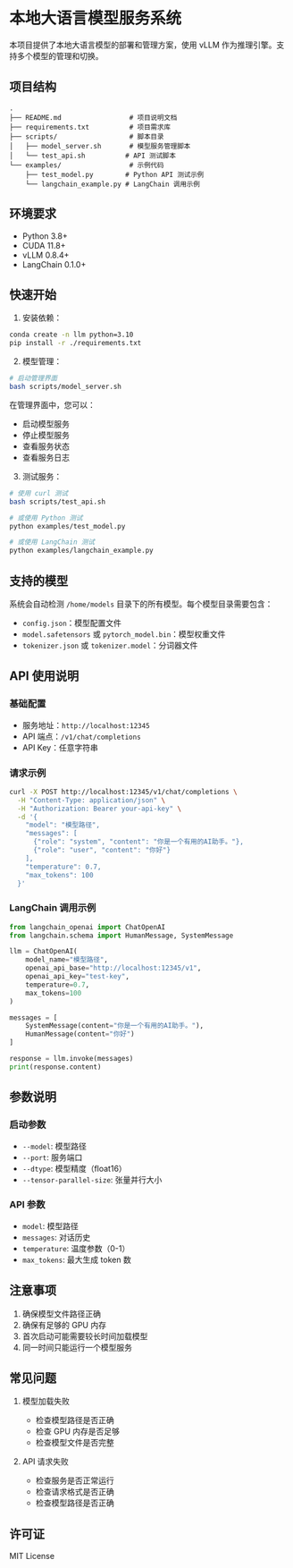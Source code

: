 # 本地大语言模型服务系统

本项目提供了本地大语言模型的部署和管理方案，使用 vLLM 作为推理引擎。支持多个模型的管理和切换。

## 项目结构

```
.
├── README.md                 # 项目说明文档
├── requirements.txt          # 项目需求库
├── scripts/                  # 脚本目录
│   ├── model_server.sh       # 模型服务管理脚本
│   └── test_api.sh          # API 测试脚本
└── examples/                 # 示例代码
    ├── test_model.py        # Python API 测试示例
    └── langchain_example.py # LangChain 调用示例
```

## 环境要求

- Python 3.8+
- CUDA 11.8+
- vLLM 0.8.4+
- LangChain 0.1.0+

## 快速开始

1. 安装依赖：
```bash
conda create -n llm python=3.10
pip install -r ./requirements.txt
```

2. 模型管理：
```bash
# 启动管理界面
bash scripts/model_server.sh
```

在管理界面中，您可以：
- 启动模型服务
- 停止模型服务
- 查看服务状态
- 查看服务日志

3. 测试服务：
```bash
# 使用 curl 测试
bash scripts/test_api.sh

# 或使用 Python 测试
python examples/test_model.py

# 或使用 LangChain 测试
python examples/langchain_example.py
```

## 支持的模型

系统会自动检测 `/home/models` 目录下的所有模型。每个模型目录需要包含：
- `config.json`：模型配置文件
- `model.safetensors` 或 `pytorch_model.bin`：模型权重文件
- `tokenizer.json` 或 `tokenizer.model`：分词器文件

## API 使用说明

### 基础配置
- 服务地址：`http://localhost:12345`
- API 端点：`/v1/chat/completions`
- API Key：任意字符串

### 请求示例

```bash
curl -X POST http://localhost:12345/v1/chat/completions \
  -H "Content-Type: application/json" \
  -H "Authorization: Bearer your-api-key" \
  -d '{
    "model": "模型路径",
    "messages": [
      {"role": "system", "content": "你是一个有用的AI助手。"},
      {"role": "user", "content": "你好"}
    ],
    "temperature": 0.7,
    "max_tokens": 100
  }'
```

### LangChain 调用示例

```python
from langchain_openai import ChatOpenAI
from langchain.schema import HumanMessage, SystemMessage

llm = ChatOpenAI(
    model_name="模型路径",
    openai_api_base="http://localhost:12345/v1",
    openai_api_key="test-key",
    temperature=0.7,
    max_tokens=100
)

messages = [
    SystemMessage(content="你是一个有用的AI助手。"),
    HumanMessage(content="你好")
]

response = llm.invoke(messages)
print(response.content)
```

## 参数说明

### 启动参数
- `--model`: 模型路径
- `--port`: 服务端口
- `--dtype`: 模型精度（float16）
- `--tensor-parallel-size`: 张量并行大小

### API 参数
- `model`: 模型路径
- `messages`: 对话历史
- `temperature`: 温度参数（0-1）
- `max_tokens`: 最大生成 token 数

## 注意事项

1. 确保模型文件路径正确
2. 确保有足够的 GPU 内存
3. 首次启动可能需要较长时间加载模型
4. 同一时间只能运行一个模型服务

## 常见问题

1. 模型加载失败
   - 检查模型路径是否正确
   - 检查 GPU 内存是否足够
   - 检查模型文件是否完整

2. API 请求失败
   - 检查服务是否正常运行
   - 检查请求格式是否正确
   - 检查模型路径是否正确

## 许可证

MIT License

